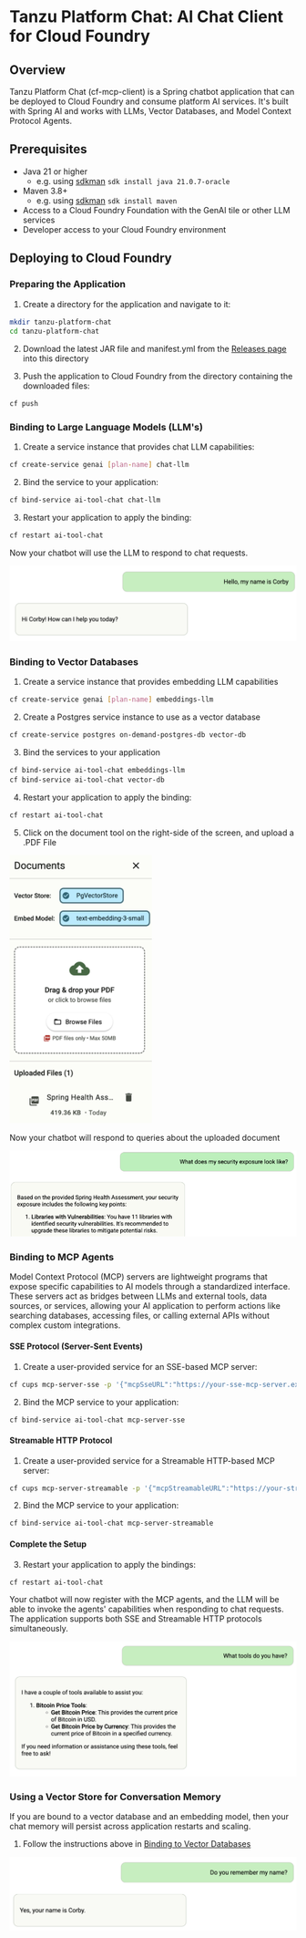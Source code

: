 # Tanzu Platform Chat: AI Chat Client for Cloud Foundry

## Overview

Tanzu Platform Chat (cf-mcp-client) is a Spring chatbot application that can be deployed to Cloud Foundry and consume platform AI services. It's built with Spring AI and works with LLMs, Vector Databases, and Model Context Protocol Agents.

## Prerequisites

- Java 21 or higher
  - e.g. using [sdkman](https://sdkman.io/) `sdk install java 21.0.7-oracle`
- Maven 3.8+
  - e.g. using [sdkman](https://sdkman.io/) `sdk install maven`
- Access to a Cloud Foundry Foundation with the GenAI tile or other LLM services
- Developer access to your Cloud Foundry environment

## Deploying to Cloud Foundry

### Preparing the Application

1. Create a directory for the application and navigate to it:

```bash
mkdir tanzu-platform-chat
cd tanzu-platform-chat
```

2. Download the latest JAR file and manifest.yml from the [Releases page](https://github.com/cpage-pivotal/cf-mcp-client/releases) into this directory

3. Push the application to Cloud Foundry from the directory containing the downloaded files:

```bash
cf push
```

### Binding to Large Language Models (LLM's)

1. Create a service instance that provides chat LLM capabilities:

```bash
cf create-service genai [plan-name] chat-llm
```

2. Bind the service to your application:

```bash
cf bind-service ai-tool-chat chat-llm
```

3. Restart your application to apply the binding:

```bash
cf restart ai-tool-chat
```

Now your chatbot will use the LLM to respond to chat requests.

![Binding to Models](images/cf-models.png)

### Binding to Vector Databases

1. Create a service instance that provides embedding LLM capabilities

```bash
cf create-service genai [plan-name] embeddings-llm 
```

2. Create a Postgres service instance to use as a vector database

```bash
cf create-service postgres on-demand-postgres-db vector-db
```

3. Bind the services to your application

```bash
cf bind-service ai-tool-chat embeddings-llm 
cf bind-service ai-tool-chat vector-db
```

4. Restart your application to apply the binding:

```bash
cf restart ai-tool-chat
```

5. Click on the document tool on the right-side of the screen, and upload a .PDF File
<p> <img src="images/uploads.png" alt="Upload File" width="250"> </p>

Now your chatbot will respond to queries about the uploaded document

![Vector DBs](images/cf-vector-dbs.png)

### Binding to MCP Agents

Model Context Protocol (MCP) servers are lightweight programs that expose specific capabilities to AI models through a standardized interface. These servers act as bridges between LLMs and external tools, data sources, or services, allowing your AI application to perform actions like searching databases, accessing files, or calling external APIs without complex custom integrations.

#### SSE Protocol (Server-Sent Events)

1. Create a user-provided service for an SSE-based MCP server:

```bash
cf cups mcp-server-sse -p '{"mcpSseURL":"https://your-sse-mcp-server.example.com"}'
```

2. Bind the MCP service to your application:

```bash
cf bind-service ai-tool-chat mcp-server-sse
```

#### Streamable HTTP Protocol

1. Create a user-provided service for a Streamable HTTP-based MCP server:

```bash
cf cups mcp-server-streamable -p '{"mcpStreamableURL":"https://your-streamable-mcp-server.example.com"}'
```

2. Bind the MCP service to your application:

```bash
cf bind-service ai-tool-chat mcp-server-streamable
```

#### Complete the Setup

3. Restart your application to apply the bindings:

```bash
cf restart ai-tool-chat
```

Your chatbot will now register with the MCP agents, and the LLM will be able to invoke the agents' capabilities when responding to chat requests. The application supports both SSE and Streamable HTTP protocols simultaneously.

![Binding to Agents](images/cf-agents.png)

### Using a Vector Store for Conversation Memory

If you are bound to a vector database and an embedding model, then your chat memory will persist across application restarts and scaling.

1. Follow the instructions above in [Binding to Vector Databases](#binding-to-vector-databases)

![Binding to Memory](images/cf-memory.png)
